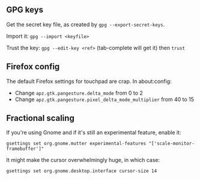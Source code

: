 ## GPG keys

Get the secret key file, as created by `gpg --export-secret-keys`.

Import it: `gpg --import <keyfile>`

Trust the key: `gpg --edit-key <ref>` (tab-complete will get it) then `trust`

## Firefox config

The default Firefox settings for touchpad are crap. In about:config:

- Change `apz.gtk.pangesture.delta_mode` from 0 to 2
- Change `apz.gtk.pangesture.pixel_delta_mode_multiplier` from 40 to 15

## Fractional scaling

If you're using Gnome and if it's still an experimental feature, enable it:

```
gsettings set org.gnome.mutter experimental-features "['scale-monitor-framebuffer']"
```

It might make the cursor overwhelmingly huge, in which case:

```
gsettings set org.gnome.desktop.interface cursor-size 14
```
